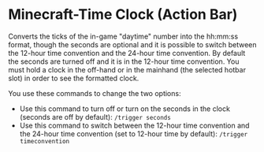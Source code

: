 # Minecraft-Time Clock (Action Bar)
Converts the ticks of the in-game "daytime" number into the hh:mm:ss format, though the seconds are optional and it is possible to switch between the 12-hour time convention and the 24-hour time convention. By default the seconds are turned off and it is in the 12-hour time convention. You must hold a clock in the off-hand or in the mainhand (the selected hotbar slot) in order to see the formatted clock. 

You use these commands to change the two options:
* Use this command to turn off or turn on the seconds in the clock (seconds are off by default): `/trigger seconds`
* Use this command to switch between the 12-hour time convention and the 24-hour time convention (set to 12-hour time by default): `/trigger timeconvention`
